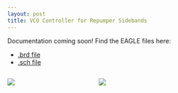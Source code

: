 ```yaml
---
layout: post
title: VCO Controller for Repumper Sidebands
---
```


Documentation coming soon! Find the EAGLE files here:

* <a href="https://github.com/m-k-S/openMOT/blob/master/eda/eagle/VCORepumperSideband/VCO.brd">.brd file</a>
* <a href="https://github.com/m-k-S/openMOT/blob/master/eda/eagle/VCORepumperSideband/VCO.sch">.sch file</a>

<figure style="display: inline-block;
  margin-left: auto;
  margin-right: auto;
  width: 40%;">
<img src="{{site.url}}/static/projects/mot/vco-sch.png"/>
</figure>

<figure style="display: inline-block;
  margin-left: auto;
  margin-right: auto;
  width: 40%;">
<img src="{{site.url}}/static/projects/mot/vco-brd.png"/>
</figure>
